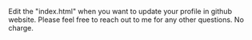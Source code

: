 Edit the "index.html" when you want to update your profile in github website.
Please feel free to reach out to me for any other questions. No charge.
